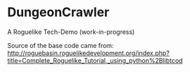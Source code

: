 <h1>DungeonCrawler</h1>
A Roguelike Tech-Demo (work-in-progress)


Source of the base code came from:
http://roguebasin.roguelikedevelopment.org/index.php?title=Complete_Roguelike_Tutorial,_using_python%2Blibtcod
